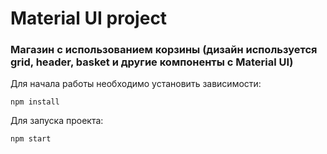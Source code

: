 # Material UI project
### Магазин с использованием корзины (дизайн используется grid, header, basket и другие компоненты с Material UI)
Для начала работы необходимо установить зависимости:
```
npm install 
```

Для запуска проекта:
```
npm start
```

